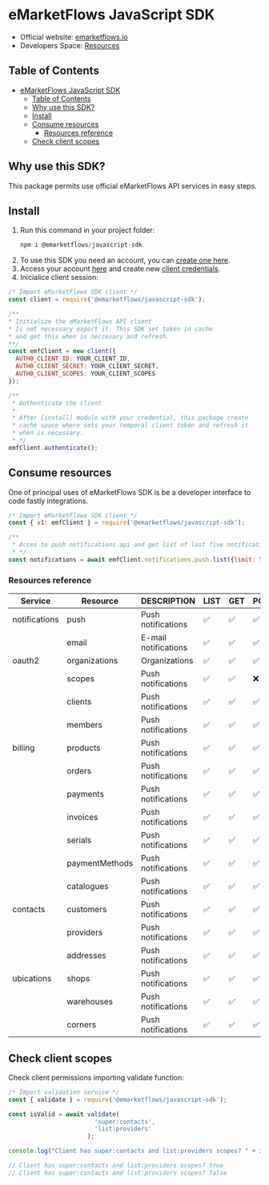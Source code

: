 # eMarketFlows JavaScript SDK

- Official website: [emarketflows.io](https://emarketflows.com)
- Developers Space: [Resources](https://emarketflows.com/developers)

## Table of Contents
- [eMarketFlows JavaScript SDK](#emarketflows-javascript-sdk)
  - [Table of Contents](#table-of-contents)
  - [Why use this SDK?](#why-use-this-sdk)
  - [Install](#install)
  - [Consume resources](#consume-resources)
    - [Resources reference](#resources-reference)
  - [Check client scopes](#check-client-scopes)

## Why use this SDK?

This package permits use official eMarketFlows API services in easy steps.

## Install

1. Run this command in your project folder:
   ```js
   npm i @emarketflows/javascript-sdk
   ```
2. To use this SDK you need an account, you can [create one here](#).
3. Access your account [here](https://emarketflows.io/login) and create new [client credentials](#).
4. Inicialice client session:
```js
/* Import eMarketFlows SDK client */
const client = require('@emarketflows/javascript-sdk');

/** 
* Initialize the eMarketFlows API client
* Is not necessary export it. This SDK set token in cache
* and get this when is neccesary and refresh.
**/
const emfClient = new client({
  AUTH0_CLIENT_ID: YOUR_CLIENT_ID,
  AUTH0_CLIENT_SECRET: YOUR_CLIENT_SECRET,
  AUTH0_CLIENT_SCOPES: YOUR_CLIENT_SCOPES
});

/**
 * Authenticate the client
 * 
 * After [install] module with your credential, this package create
 * cache space where sets your temporal client token and refresh it 
 * when is necessary.
 * */
emfClient.authenticate();
```
## Consume resources

One of principal uses of eMarketFlows SDK is be a developer interface to code fastly integrations.

```js
/* Import eMarketFlows SDK client */
const { v1: emfClient } = require('@emarketflows/javascript-sdk');

/** 
 * Acces to push notifications api and get list of last five notifications.
 * */
const notifications = await emfClient.notifications.push.list({limit: 5});
```

### Resources reference

| Service | Resource | DESCRIPTION | LIST | GET | POST | PUT | DELETE |
| -------- | ------- | ------- | ------- | ------- | ------- | ------- | ------- |
| notifications  | push | Push notifications | ✅ | ✅ | ✅ | ✅ | ✅ |
|  | email | E-mail notifications  | ✅ | ✅ | ✅ | ✅ | ✅ |
| oauth2  | organizations | Organizations  | ✅ | ✅ | ✅ | ✅ | ❌ |
|  | scopes | Push notifications | ✅ | ✅ | ❌ | ❌ | ❌ |
|  | clients | Push notifications | ✅ | ✅ | ✅ | ✅ | ✅ |
|  | members | Push notifications | ✅ | ✅ | ✅ | ✅ | ✅ |
| billing  | products | Push notifications | ✅ | ✅ | ✅ | ✅ | ✅ |
|  | orders | Push notifications | ✅ | ✅ | ✅ | ✅ | ✅ |
|  | payments | Push notifications | ✅ | ✅ | ✅ | ✅ | ✅ |
|  | invoices | Push notifications | ✅ | ✅ | ✅ | ✅ | ✅ |
|  | serials | Push notifications | ✅ | ✅ | ✅ | ✅ | ✅ |
|  | paymentMethods | Push notifications | ✅ | ✅ | ✅ | ✅ | ✅ |
|  | catalogues | Push notifications | ✅ | ✅ | ✅ | ✅ | ✅ |
| contacts  | customers | Push notifications | ✅ | ✅ | ✅ | ✅ | ✅ |
|  | providers | Push notifications | ✅ | ✅ | ✅ | ✅ | ✅ |
|  | addresses | Push notifications | ✅ | ✅ | ✅ | ✅ | ✅ |
| ubications  | shops | Push notifications | ✅ | ✅ | ✅ | ✅ | ✅ |
|  | warehouses | Push notifications | ✅ | ✅ | ✅ | ✅ | ✅ |
|  | corners | Push notifications | ✅ | ✅ | ✅ | ✅ | ✅ |

## Check client scopes

Check client permissions importing validate function:
```js
/* Import validation service */
const { validate } = require('@emarketflows/javascript-sdk');

const isValid = await validate(
                        'super:contacts',
                        'list:providers'
                      );

console.log("Client has super:contacts and list:providers scopes? " + isValid);

// Client has super:contacts and list:providers scopes? true
// Client has super:contacts and list:providers scopes? false
```